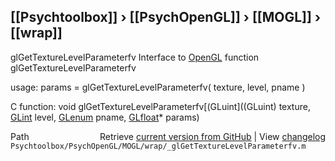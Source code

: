 ## [[Psychtoolbox]] &#8250; [[PsychOpenGL]] &#8250; [[MOGL]] &#8250; [[wrap]]

glGetTextureLevelParameterfv  Interface to [OpenGL](OpenGL) function glGetTextureLevelParameterfv  
  
usage:  params = glGetTextureLevelParameterfv( texture, level, pname )  
  
C function:  void glGetTextureLevelParameterfv[(GLuint]((GLuint) texture, [GLint](GLint) level, [GLenum](GLenum) pname, [GLfloat](GLfloat)\* params)  




<div class="code_header" style="text-align:right;">
  <span style="float:left;">Path&nbsp;&nbsp;</span> <span class="counter">Retrieve <a href=
  "https://raw.github.com/Psychtoolbox-3/Psychtoolbox-3/beta/Psychtoolbox/PsychOpenGL/MOGL/wrap/_glGetTextureLevelParameterfv.m">current version from GitHub</a> | View <a href=
  "https://github.com/Psychtoolbox-3/Psychtoolbox-3/commits/beta/Psychtoolbox/PsychOpenGL/MOGL/wrap/_glGetTextureLevelParameterfv.m">changelog</a></span>
</div>
<div class="code">
  <code>Psychtoolbox/PsychOpenGL/MOGL/wrap/_glGetTextureLevelParameterfv.m</code>
</div>

